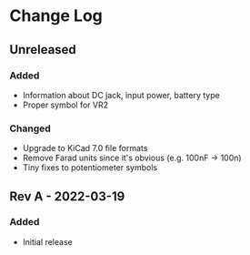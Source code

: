 # Change Log

## Unreleased

### Added

- Information about DC jack, input power, battery type
- Proper symbol for VR2

### Changed

- Upgrade to KiCad 7.0 file formats
- Remove Farad units since it's obvious (e.g. 100nF -> 100n)
- Tiny fixes to potentiometer symbols

## Rev A - 2022-03-19

### Added

- Initial release
